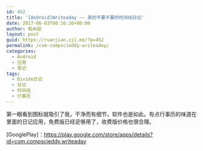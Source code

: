 ```yaml
---
id: 452
title: '[Android]Writeaday —— 美的不要不要的时间线日记'
date: 2017-06-03T00:16:16+00:00
author: 稻米鼠
layout: post
guid: https://ruanjian.zji.me/?p=452
permalink: /com-compscieddy-writeaday/
categories:
  - Android
  - 应用
  - 笔记
tags:
  - Divide日记
  - 日记
  - 时间线
  - 行事历
---
```

第一眼看到图标就吸引了我，干净而有细节，软件也是如此。有点行事历的味道在里面的日记应用，免费版已经足够用了，收费版价格也很合理。

[GooglePlay]：<https://play.google.com/store/apps/details?id=com.compscieddy.writeaday>